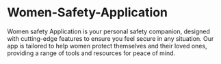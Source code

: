# Women-Safety-Application
 Women safety Application is your personal safety companion, designed with cutting-edge features to ensure you feel secure in any situation. Our app is tailored to help women protect themselves and their loved ones, providing a range of tools and resources for peace of mind.
